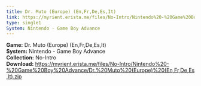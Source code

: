 ```yaml
---
title: Dr. Muto (Europe) (En,Fr,De,Es,It)
link: https://myrient.erista.me/files/No-Intro/Nintendo%20-%20Game%20Boy%20Advance/Dr.%20Muto%20(Europe)%20(En,Fr,De,Es,It).zip
type: single1
System: Nintendo - Game Boy Advance
---
```

<b>Game:</b> Dr. Muto (Europe) (En,Fr,De,Es,It)<br>
<b>System:</b> Nintendo - Game Boy Advance<br>
<b>Collection:</b> No-Intro<br>
<b>Download:</b> https://myrient.erista.me/files/No-Intro/Nintendo%20-%20Game%20Boy%20Advance/Dr.%20Muto%20(Europe)%20(En,Fr,De,Es,It).zip